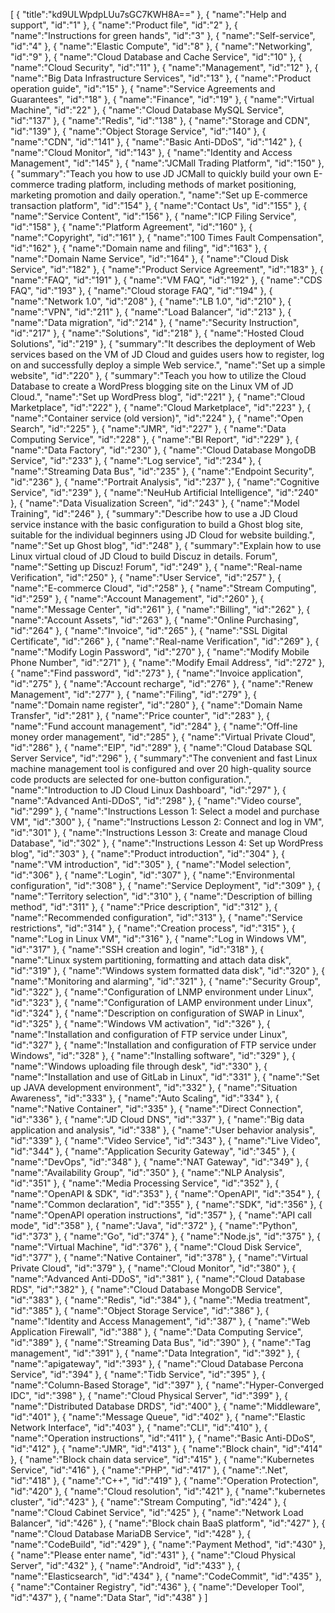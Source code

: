 [
	{
		"title":"kd9ULWpdpLUu7sGC7KWH8A=="
	},
	{
		"name":"Help and support",
		"id":"1"
	},
	{
		"name":"Product file",
		"id":"2"
	},
	{
		"name":"Instructions for green hands",
		"id":"3"
	},
	{
		"name":"Self-service",
		"id":"4"
	},
	{
		"name":"Elastic Compute",
		"id":"8"
	},
	{
		"name":"Networking",
		"id":"9"
	},
	{
		"name":"Cloud Database and Cache Service",
		"id":"10"
	},
	{
		"name":"Cloud Security",
		"id":"11"
	},
	{
		"name":"Management",
		"id":"12"
	},
	{
		"name":"Big Data Infrastructure Services",
		"id":"13"
	},
	{
		"name":"Product operation guide",
		"id":"15"
	},
	{
		"name":"Service Agreements and Guarantees",
		"id":"18"
	},
	{
		"name":"Finance",
		"id":"19"
	},
	{
		"name":"Virtual Machine",
		"id":"22"
	},
	{
		"name":"Cloud Database MySQL Service",
		"id":"137"
	},
	{
		"name":"Redis",
		"id":"138"
	},
	{
		"name":"Storage and CDN",
		"id":"139"
	},
	{
		"name":"Object Storage Service",
		"id":"140"
	},
	{
		"name":"CDN",
		"id":"141"
	},
	{
		"name":"Basic Anti-DDoS",
		"id":"142"
	},
	{
		"name":"Cloud Monitor",
		"id":"143"
	},
	{
		"name":"Identity and Access Management",
		"id":"145"
	},
	{
		"name":"JCMall Trading Platform",
		"id":"150"
	},
	{
		"summary":"Teach you how to use JD JCMall to quickly build your own E-commerce trading platform, including methods of market positioning, marketing promotion and daily operation.",
		"name":"Set up E-commerce transaction platform",
		"id":"154"
	},
	{
		"name":"Contact Us",
		"id":"155"
	},
	{
		"name":"Service Content",
		"id":"156"
	},
	{
		"name":"ICP Filing Service",
		"id":"158"
	},
	{
		"name":"Platform Agreement",
		"id":"160"
	},
	{
		"name":"Copyright",
		"id":"161"
	},
	{
		"name":"100 Times Fault Compensation",
		"id":"162"
	},
	{
		"name":"Domain name and filing",
		"id":"163"
	},
	{
		"name":"Domain Name Service",
		"id":"164"
	},
	{
		"name":"Cloud Disk Service",
		"id":"182"
	},
	{
		"name":"Product Service Agreement",
		"id":"183"
	},
	{
		"name":"FAQ",
		"id":"191"
	},
	{
		"name":"VM FAQ",
		"id":"192"
	},
	{
		"name":"CDS FAQ",
		"id":"193"
	},
	{
		"name":"Cloud storage FAQ",
		"id":"194"
	},
	{
		"name":"Network 1.0",
		"id":"208"
	},
	{
		"name":"LB 1.0",
		"id":"210"
	},
	{
		"name":"VPN",
		"id":"211"
	},
	{
		"name":"Load Balancer",
		"id":"213"
	},
	{
		"name":"Data migration",
		"id":"214"
	},
	{
		"name":"Security Instruction",
		"id":"217"
	},
	{
		"name":"Solutions",
		"id":"218"
	},
	{
		"name":"Hosted Cloud Solutions",
		"id":"219"
	},
	{
		"summary":"It describes the deployment of Web services based on the VM of JD Cloud and guides users how to register, log on and successfully deploy a simple Web service.",
		"name":"Set up a simple website",
		"id":"220"
	},
	{
		"summary":"Teach you how to utilize the Cloud Database to create a WordPress blogging site on the Linux VM of JD Cloud.",
		"name":"Set up WordPress blog",
		"id":"221"
	},
	{
		"name":"Cloud Marketplace",
		"id":"222"
	},
	{
		"name":"Cloud Marketplace",
		"id":"223"
	},
	{
		"name":"Container service (old version)",
		"id":"224"
	},
	{
		"name":"Open Search",
		"id":"225"
	},
	{
		"name":"JMR",
		"id":"227"
	},
	{
		"name":"Data Computing Service",
		"id":"228"
	},
	{
		"name":"BI Report",
		"id":"229"
	},
	{
		"name":"Data Factory",
		"id":"230"
	},
	{
		"name":"Cloud Database MongoDB Service",
		"id":"233"
	},
	{
		"name":"Log service",
		"id":"234"
	},
	{
		"name":"Streaming Data Bus",
		"id":"235"
	},
	{
		"name":"Endpoint Security",
		"id":"236"
	},
	{
		"name":"Portrait Analysis",
		"id":"237"
	},
	{
		"name":"Cognitive Service",
		"id":"239"
	},
	{
		"name":"NeuHub Artificial Intelligence",
		"id":"240"
	},
	{
		"name":"Data Visualization Screen",
		"id":"243"
	},
	{
		"name":"Model Training",
		"id":"246"
	},
	{
		"summary":"Describe how to use a JD Cloud service instance with the basic configuration to build a Ghost blog site, suitable for the individual beginners using JD Cloud for website building.",
		"name":"Set up Ghost blog",
		"id":"248"
	},
	{
		"summary":"Explain how to use Linux virtual cloud of JD Cloud to build Discuz in details. Forum",
		"name":"Setting up Discuz! Forum",
		"id":"249"
	},
	{
		"name":"Real-name Verification",
		"id":"250"
	},
	{
		"name":"User Service",
		"id":"257"
	},
	{
		"name":"E-commerce Cloud",
		"id":"258"
	},
	{
		"name":"Stream Computing",
		"id":"259"
	},
	{
		"name":"Account Management",
		"id":"260"
	},
	{
		"name":"Message Center",
		"id":"261"
	},
	{
		"name":"Billing",
		"id":"262"
	},
	{
		"name":"Account Assets",
		"id":"263"
	},
	{
		"name":"Online Purchasing",
		"id":"264"
	},
	{
		"name":"Invoice",
		"id":"265"
	},
	{
		"name":"SSL Digital Certificate",
		"id":"266"
	},
	{
		"name":"Real-name Verification",
		"id":"269"
	},
	{
		"name":"Modify Login Password",
		"id":"270"
	},
	{
		"name":"Modify Mobile Phone Number",
		"id":"271"
	},
	{
		"name":"Modify Email Address",
		"id":"272"
	},
	{
		"name":"Find password",
		"id":"273"
	},
	{
		"name":"Invoice application",
		"id":"275"
	},
	{
		"name":"Account recharge",
		"id":"276"
	},
	{
		"name":"Renew Management",
		"id":"277"
	},
	{
		"name":"Filing",
		"id":"279"
	},
	{
		"name":"Domain name register",
		"id":"280"
	},
	{
		"name":"Domain Name Transfer",
		"id":"281"
	},
	{
		"name":"Price counter",
		"id":"283"
	},
	{
		"name":"Fund account management",
		"id":"284"
	},
	{
		"name":"Off-line money order management",
		"id":"285"
	},
	{
		"name":"Virtual Private Cloud",
		"id":"286"
	},
	{
		"name":"EIP",
		"id":"289"
	},
	{
		"name":"Cloud Database SQL Server Service",
		"id":"296"
	},
	{
		"summary":"The convenient and fast Linux machine management tool is configured and over 20 high-quality source code products are selected for one-button configuration.",
		"name":"Introduction to JD Cloud Linux Dashboard",
		"id":"297"
	},
	{
		"name":"Advanced Anti-DDoS",
		"id":"298"
	},
	{
		"name":"Video course",
		"id":"299"
	},
	{
		"name":"Instructions Lesson 1: Select a model and purchase VM",
		"id":"300"
	},
	{
		"name":"Instructions Lesson 2: Connect and log in VM",
		"id":"301"
	},
	{
		"name":"Instructions Lesson 3: Create and manage Cloud Database",
		"id":"302"
	},
	{
		"name":"Instructions Lesson 4: Set up WordPress blog",
		"id":"303"
	},
	{
		"name":"Product introduction",
		"id":"304"
	},
	{
		"name":"VM introduction",
		"id":"305"
	},
	{
		"name":"Model selection",
		"id":"306"
	},
	{
		"name":"Login",
		"id":"307"
	},
	{
		"name":"Environmental configuration",
		"id":"308"
	},
	{
		"name":"Service Deployment",
		"id":"309"
	},
	{
		"name":"Territory selection",
		"id":"310"
	},
	{
		"name":"Description of billing method",
		"id":"311"
	},
	{
		"name":"Price description",
		"id":"312"
	},
	{
		"name":"Recommended configuration",
		"id":"313"
	},
	{
		"name":"Service restrictions",
		"id":"314"
	},
	{
		"name":"Creation process",
		"id":"315"
	},
	{
		"name":"Log in Linux VM",
		"id":"316"
	},
	{
		"name":"Log in Windows VM",
		"id":"317"
	},
	{
		"name":"SSH creation and login",
		"id":"318"
	},
	{
		"name":"Linux system partitioning, formatting and attach data disk",
		"id":"319"
	},
	{
		"name":"Windows system formatted data disk",
		"id":"320"
	},
	{
		"name":"Monitoring and alarming",
		"id":"321"
	},
	{
		"name":"Security Group",
		"id":"322"
	},
	{
		"name":"Configuration of LNMP environment under Linux",
		"id":"323"
	},
	{
		"name":"Configuration of LAMP environment under Linux",
		"id":"324"
	},
	{
		"name":"Description on configuration of SWAP in Linux",
		"id":"325"
	},
	{
		"name":"Windows VM activation",
		"id":"326"
	},
	{
		"name":"Installation and configuration of FTP service under Linux",
		"id":"327"
	},
	{
		"name":"Installation and configuration of FTP service under Windows",
		"id":"328"
	},
	{
		"name":"Installing software",
		"id":"329"
	},
	{
		"name":"Windows uploading file through desk",
		"id":"330"
	},
	{
		"name":"Installation and use of GitLab in Linux",
		"id":"331"
	},
	{
		"name":"Set up JAVA development environment",
		"id":"332"
	},
	{
		"name":"Situation Awareness",
		"id":"333"
	},
	{
		"name":"Auto Scaling",
		"id":"334"
	},
	{
		"name":"Native Container",
		"id":"335"
	},
	{
		"name":"Direct Connection",
		"id":"336"
	},
	{
		"name":"JD Cloud DNS",
		"id":"337"
	},
	{
		"name":"Big data application and analysis",
		"id":"338"
	},
	{
		"name":"User behavior analysis",
		"id":"339"
	},
	{
		"name":"Video Service",
		"id":"343"
	},
	{
		"name":"Live Video",
		"id":"344"
	},
	{
		"name":"Application Security Gateway",
		"id":"345"
	},
	{
		"name":"DevOps",
		"id":"348"
	},
	{
		"name":"NAT Gateway",
		"id":"349"
	},
	{
		"name":"Availability Group",
		"id":"350"
	},
	{
		"name":"NLP Analysis",
		"id":"351"
	},
	{
		"name":"Media Processing Service",
		"id":"352"
	},
	{
		"name":"OpenAPI & SDK",
		"id":"353"
	},
	{
		"name":"OpenAPI",
		"id":"354"
	},
	{
		"name":"Common declaration",
		"id":"355"
	},
	{
		"name":"SDK",
		"id":"356"
	},
	{
		"name":"OpenAPI operation instructions",
		"id":"357"
	},
	{
		"name":"API call mode",
		"id":"358"
	},
	{
		"name":"Java",
		"id":"372"
	},
	{
		"name":"Python",
		"id":"373"
	},
	{
		"name":"Go",
		"id":"374"
	},
	{
		"name":"Node.js",
		"id":"375"
	},
	{
		"name":"Virtual Machine",
		"id":"376"
	},
	{
		"name":"Cloud Disk Service",
		"id":"377"
	},
	{
		"name":"Native Container",
		"id":"378"
	},
	{
		"name":"Virtual Private Cloud",
		"id":"379"
	},
	{
		"name":"Cloud Monitor",
		"id":"380"
	},
	{
		"name":"Advanced Anti-DDoS",
		"id":"381"
	},
	{
		"name":"Cloud Database RDS",
		"id":"382"
	},
	{
		"name":"Cloud Database MongoDB Service",
		"id":"383"
	},
	{
		"name":"Redis",
		"id":"384"
	},
	{
		"name":"Media treatment",
		"id":"385"
	},
	{
		"name":"Object Storage Service",
		"id":"386"
	},
	{
		"name":"Identity and Access Management",
		"id":"387"
	},
	{
		"name":"Web Application Firewall",
		"id":"388"
	},
	{
		"name":"Data Computing Service",
		"id":"389"
	},
	{
		"name":"Streaming Data Bus",
		"id":"390"
	},
	{
		"name":"Tag management",
		"id":"391"
	},
	{
		"name":"Data Integration",
		"id":"392"
	},
	{
		"name":"apigateway",
		"id":"393"
	},
	{
		"name":"Cloud Database Percona Service",
		"id":"394"
	},
	{
		"name":"Tidb Service",
		"id":"395"
	},
	{
		"name":"Column-Based Storage",
		"id":"397"
	},
	{
		"name":"Hyper-Converged IDC",
		"id":"398"
	},
	{
		"name":"Cloud Physical Server",
		"id":"399"
	},
	{
		"name":"Distributed Database DRDS",
		"id":"400"
	},
	{
		"name":"Middleware",
		"id":"401"
	},
	{
		"name":"Message Queue",
		"id":"402"
	},
	{
		"name":"Elastic Network Interface",
		"id":"403"
	},
	{
		"name":"CLI",
		"id":"410"
	},
	{
		"name":"Operation instructions",
		"id":"411"
	},
	{
		"name":"Basic Anti-DDoS",
		"id":"412"
	},
	{
		"name":"JMR",
		"id":"413"
	},
	{
		"name":"Block chain",
		"id":"414"
	},
	{
		"name":"Block chain data service",
		"id":"415"
	},
	{
		"name":"Kubernetes Service",
		"id":"416"
	},
	{
		"name":"PHP",
		"id":"417"
	},
	{
		"name":".Net",
		"id":"418"
	},
	{
		"name":"C++",
		"id":"419"
	},
	{
		"name":"Operation Protection",
		"id":"420"
	},
	{
		"name":"Cloud resolution",
		"id":"421"
	},
	{
		"name":"kubernetes cluster",
		"id":"423"
	},
	{
		"name":"Stream Computing",
		"id":"424"
	},
	{
		"name":"Cloud Cabinet Service",
		"id":"425"
	},
	{
		"name":"Network Load Balancer",
		"id":"426"
	},
	{
		"name":"Block chain BaaS platform",
		"id":"427"
	},
	{
		"name":"Cloud Database MariaDB Service",
		"id":"428"
	},
	{
		"name":"CodeBuild",
		"id":"429"
	},
	{
		"name":"Payment Method",
		"id":"430"
	},
	{
		"name":"Please enter name",
		"id":"431"
	},
	{
		"name":"Cloud Physical Server",
		"id":"432"
	},
	{
		"name":"Android",
		"id":"433"
	},
	{
		"name":"Elasticsearch",
		"id":"434"
	},
	{
		"name":"CodeCommit",
		"id":"435"
	},
	{
		"name":"Container Registry",
		"id":"436"
	},
	{
		"name":"Developer Tool",
		"id":"437"
	},
	{
		"name":"Data Star",
		"id":"438"
	}
]